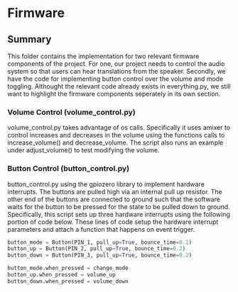 # Firmware

## Summary
This folder contains the implementation for two relevant firmware components of the project. For one, our project needs to control the audio system so that users can hear translations from the speaker. Secondly, we have the code for implementing button control over the volume and mode toggling. Althought the relevant code already exists in everything.py, we still want to highlight the firmware components seperately in its own section. 

### Volume Control (volume_control.py)
volume_control.py takes advantage of os calls. Specifically it uses amixer to control increases and decreases in the volume using the functions calls to increase_volume() and decrease_volume. The script also runs an example under adjust_volume() to test modifying the volume.

### Button Control (button_control.py)
button_control.py using the gpiozero library to implement hardware interrupts. The buttons are pulled high via an internal pull up resistor. The other end of the buttons are connected to ground such that the software waits for the button to be pressed for the state to be pulled down to ground. Specifically, this script sets up three hardware interrupts using the following portion of code below. These lines of code setup the hardware interrupt parameters and attach a function that happens on event trigger.

``` python
button_mode = Button(PIN_1, pull_up=True, bounce_time=0.2)
button_up = Button(PIN_2, pull_up=True, bounce_time=0.2)
button_down = Button(PIN_3, pull_up=True, bounce_time=0.2)

button_mode.when_pressed = change_mode
button_up.when_pressed = volume_up
button_down.when_pressed = volume_down
```
